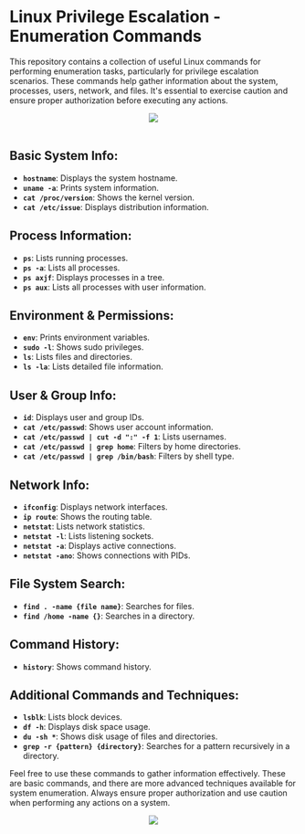 # Linux Privilege Escalation - Enumeration Commands

This repository contains a collection of useful Linux commands for performing enumeration tasks, particularly for privilege escalation scenarios. These commands help gather information about the system, processes, users, network, and files. It's essential to exercise caution and ensure proper authorization before executing any actions. 
<center>
<a href="https://twitter.com/th3wantedboy">
      <img src="https://img.shields.io/twitter/follow/th3wantedboy?style=social">
  </a>
      </center>
      <br/>

## Basic System Info:

- **`hostname`**: Displays the system hostname.
- **`uname -a`**: Prints system information.
- **`cat /proc/version`**: Shows the kernel version.
- **`cat /etc/issue`**: Displays distribution information.

## Process Information:

- **`ps`**: Lists running processes.
- **`ps -a`**: Lists all processes.
- **`ps axjf`**: Displays processes in a tree.
- **`ps aux`**: Lists all processes with user information.

## Environment & Permissions:

- **`env`**: Prints environment variables.
- **`sudo -l`**: Shows sudo privileges.
- **`ls`**: Lists files and directories.
- **`ls -la`**: Lists detailed file information.

## User & Group Info:

- **`id`**: Displays user and group IDs.
- **`cat /etc/passwd`**: Shows user account information.
- **`cat /etc/passwd | cut -d ":" -f 1`**: Lists usernames.
- **`cat /etc/passwd | grep home`**: Filters by home directories.
- **`cat /etc/passwd | grep /bin/bash`**: Filters by shell type.

## Network Info:

- **`ifconfig`**: Displays network interfaces.
- **`ip route`**: Shows the routing table.
- **`netstat`**: Lists network statistics.
- **`netstat -l`**: Lists listening sockets.
- **`netstat -a`**: Displays active connections.
- **`netstat -ano`**: Shows connections with PIDs.

## File System Search:

- **`find . -name {file name}`**: Searches for files.
- **`find /home -name {}`**: Searches in a directory.

## Command History:

- **`history`**: Shows command history.

## Additional Commands and Techniques:

- **`lsblk`**: Lists block devices.
- **`df -h`**: Displays disk space usage.
- **`du -sh *`**: Shows disk usage of files and directories.
- **`grep -r {pattern} {directory}`**: Searches for a pattern recursively in a directory.

Feel free to use these commands to gather information effectively. These are basic commands, and there are more advanced techniques available for system enumeration.
Always ensure proper authorization and use caution when performing any actions on a system.
<center>
<a href="https://twitter.com/th3wantedboy">
      <img src="https://img.shields.io/twitter/follow/th3wantedboy?style=social">
  </a>
      </center>
      <br/>
